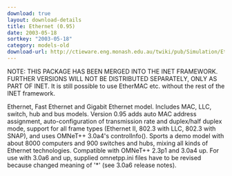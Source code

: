 ```yaml
---
download: true
layout: download-details
title: Ethernet (0.95)
date: 2003-05-18
sortkey: "2003-05-18"
category: models-old
download-url: http://ctieware.eng.monash.edu.au/twiki/pub/Simulation/EtherNet/Ethernet-0.95-src.tgz
---
```


NOTE: THIS PACKAGE HAS BEEN MERGED INTO THE INET FRAMEWORK. FURTHER VERSIONS WILL NOT BE DISTRIBUTED SEPARATELY, ONLY AS PART OF INET. It is still possible to use EtherMAC etc. without the rest of the INET framework.

Ethernet, Fast Ethernet and Gigabit Ethernet model. Includes MAC, LLC, switch, hub and bus models.  Version 0.95 adds auto MAC address assignment, auto-configuration of transmission rate and duplex/half duplex mode, support for all frame types (Ethernet II, 802.3 with LLC, 802.3 with SNAP), and uses OMNeT++ 3.0a4's controlInfo(). Sports a demo model with about 8000 computers and 900 switches and hubs, mixing all kinds of Ethernet technologies.
Compatible with OMNeT++ 2.3p1 and 3.0a4 up. For use with 3.0a6 and up, supplied omnetpp.ini files have to be revised because changed meaning of '*' (see 3.0a6 release notes).
